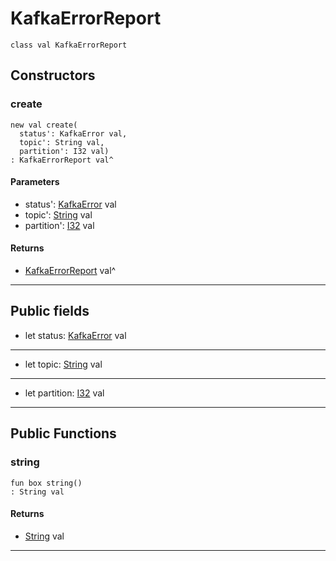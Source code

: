 # KafkaErrorReport

```pony
class val KafkaErrorReport
```

## Constructors

### create

```pony
new val create(
  status': KafkaError val,
  topic': String val,
  partition': I32 val)
: KafkaErrorReport val^
```
#### Parameters

*   status': [KafkaError](pony-kafka-KafkaError) val
*   topic': [String](builtin-String) val
*   partition': [I32](builtin-I32) val

#### Returns

* [KafkaErrorReport](pony-kafka-KafkaErrorReport) val^

---

## Public fields

* let status: [KafkaError](pony-kafka-KafkaError) val

---

* let topic: [String](builtin-String) val

---

* let partition: [I32](builtin-I32) val

---

## Public Functions

### string

```pony
fun box string()
: String val
```

#### Returns

* [String](builtin-String) val

---

